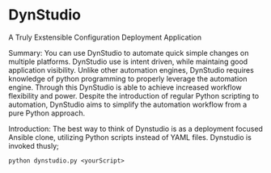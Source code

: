 # DynStudio
A Truly Exstensible Configuration Deployment Application

Summary:
You can use DynStudio to automate quick simple changes on multiple platforms. DynStudio use is intent driven, while maintaing good application visibility. Unlike other automation engines, DynStudio requires knowledge of python programming to properly leverage the automation engine. Through this DynStudio is able to achieve increased workflow flexibility and power. Despite the introduction of regular Python scripting to automation, DynStudio aims to simplify the automation workflow from a pure Python approach.

Introduction:
The best way to think of Dynstudio is as a deployment focused Ansible clone, utilizing Python scripts instead of YAML files. Dynstudio is invoked thusly;
```
python dynstudio.py <yourScript>
```
